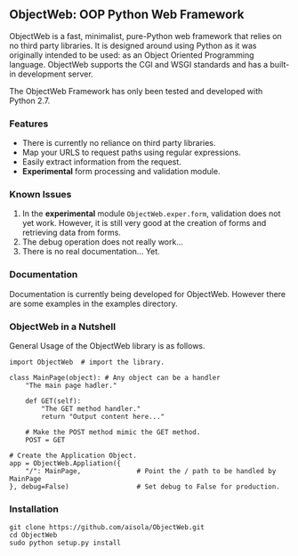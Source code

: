 ObjectWeb: OOP Python Web Framework
-----------------------------------

ObjectWeb is a fast, minimalist, pure-Python web framework that relies on no 
third party libraries. It is designed around using Python as it was originally 
intended to be used: as an Object Oriented Programming language. ObjectWeb 
supports the CGI and WSGI standards and has a built-in development server.

The ObjectWeb Framework has only been tested and developed with Python 2.7.

### Features

+ There is currently no reliance on third party libraries.
+ Map your URLS to request paths using regular expressions.
+ Easily extract information from the request.
+ **Experimental** form processing and validation module.

### Known Issues

1. In the **experimental** module `ObjectWeb.exper.form`, validation does not yet 
   work. However, it is still very good at the creation of forms and retrieving 
   data from forms.
2. The debug operation does not really work...
3. There is no real documentation... Yet.

### Documentation
Documentation is currently being developed for ObjectWeb. However there are 
some examples in the examples directory.

### ObjectWeb in a Nutshell

General Usage of the ObjectWeb library is as follows.

    import ObjectWeb  # import the library.

    class MainPage(object): # Any object can be a handler
        "The main page hadler."

        def GET(self):
            "The GET method handler."
            return "Output content here..."

        # Make the POST method mimic the GET method.
        POST = GET
        
    # Create the Application Object.
    app = ObjectWeb.Appliation({
        "/": MainPage,              # Point the / path to be handled by MainPage
    }, debug=False)                 # Set debug to False for production.

### Installation
    git clone https://github.com/aisola/ObjectWeb.git
    cd ObjectWeb
    sudo python setup.py install    

